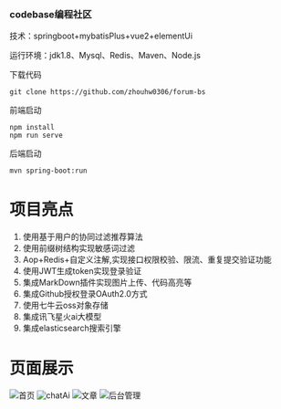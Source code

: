 ### codebase编程社区

技术：springboot+mybatisPlus+vue2+elementUi

运行环境：jdk1.8、Mysql、Redis、Maven、Node.js

下载代码
```
git clone https://github.com/zhouhw0306/forum-bs
```
前端启动
```
npm install
npm run serve
```
后端启动
```
mvn spring-boot:run
```
# 项目亮点

1. 使用基于用户的协同过滤推荐算法
2. 使用前缀树结构实现敏感词过滤
3. Aop+Redis+自定义注解,实现接口权限校验、限流、重复提交验证功能
4. 使用JWT生成token实现登录验证
5. 集成MarkDown插件实现图片上传、代码高亮等
6. 集成Github授权登录OAuth2.0方式
7. 使用七牛云oss对象存储
8. 集成讯飞星火ai大模型
9. 集成elasticsearch搜索引擎

# 页面展示
![首页](https://img-blog.csdnimg.cn/c7cccb6f7ccc4540b378e93eb268ccda.png)
![chatAi](https://img-blog.csdnimg.cn/3dbe0061da124a5095ecb64fa5973aa4.png)
![文章](https://img-blog.csdnimg.cn/81bd374023904c19b705908c04a432a9.png)
![后台管理](https://img-blog.csdnimg.cn/a3d03193a79c452e82165aa6dc7bd490.png)